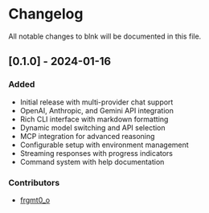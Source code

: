 # Changelog

All notable changes to blnk will be documented in this file.

## [0.1.0] - 2024-01-16

### Added
- Initial release with multi-provider chat support
- OpenAI, Anthropic, and Gemini API integration
- Rich CLI interface with markdown formatting
- Dynamic model switching and API selection
- MCP integration for advanced reasoning
- Configurable setup with environment management
- Streaming responses with progress indicators
- Command system with help documentation

### Contributors

- [frgmt0_o](https://github.com/frgmt0_o)
